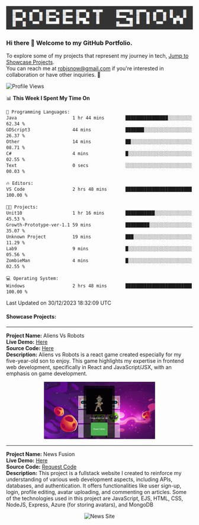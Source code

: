 <img alt="myname" src="assets/name.png" />

### Hi there 👋 Welcome to my GitHub Portfolio.
To explore some of my projects that represent my journey in tech, [Jump to Showcase Projects](#showcase-projects).  
You can reach me at robjsnow@gmail.com if you're interested in collaboration or have other inquiries.  :briefcase:



<!--START_SECTION:waka-->
![Profile Views](http://img.shields.io/badge/Profile%20Views-65-blue)

📊 **This Week I Spent My Time On** 

```text
💬 Programming Languages: 
Java                     1 hr 44 mins        ████████████████░░░░░░░░░   62.34 % 
GDScript3                44 mins             ███████░░░░░░░░░░░░░░░░░░   26.37 % 
Other                    14 mins             ██░░░░░░░░░░░░░░░░░░░░░░░   08.71 % 
C#                       4 mins              █░░░░░░░░░░░░░░░░░░░░░░░░   02.55 % 
Text                     0 secs              ░░░░░░░░░░░░░░░░░░░░░░░░░   00.03 % 

🔥 Editors: 
VS Code                  2 hrs 48 mins       █████████████████████████   100.00 % 

🐱‍💻 Projects: 
Unit10                   1 hr 16 mins        ███████████░░░░░░░░░░░░░░   45.53 % 
Growth-Prototype-ver-1.1 59 mins             █████████░░░░░░░░░░░░░░░░   35.07 % 
Unknown Project          19 mins             ███░░░░░░░░░░░░░░░░░░░░░░   11.29 % 
Lab9                     9 mins              █░░░░░░░░░░░░░░░░░░░░░░░░   05.56 % 
ZombieMan                4 mins              █░░░░░░░░░░░░░░░░░░░░░░░░   02.55 % 

💻 Operating System: 
Windows                  2 hrs 48 mins       █████████████████████████   100.00 % 
```


 Last Updated on 30/12/2023 18:32:09 UTC
<!--END_SECTION:waka-->

<!--
**robjsnow/robjsnow** is a ✨ _special_ ✨ repository because its `README.md` (this file) appears on your GitHub profile.

Here are some ideas to get you started:

- 🔭 I’m currently working on ...
- 🌱 I’m currently learning ...
- 👯 I’m looking to collaborate on ...
- 🤔 I’m looking for help with ...
- 💬 Ask me about ...
- 📫 How to reach me: ...
- 😄 Pronouns: ...
- ⚡ Fun fact: ...
-->

#### Showcase Projects:

---

**Project Name:** Aliens Vs Robots  
**Live Demo:** [Here](https://yellow-water-02e94ce10.4.azurestaticapps.net/)  
**Source Code:** [Here](https://github.com/robjsnow/avr/)  
**Description:** Aliens vs Robots is a react game created especially for my five-year-old son to enjoy. This game highlights my expertise in frontend web development, specifically in React and JavaScript/JSX, with an emphasis on game development.  
<div align="center"><a href="https://yellow-water-02e94ce10.4.azurestaticapps.net/">
  <img src="https://github.com/robjsnow/avr/blob/main/screenshots/avrSS.jpg?raw=true" alt="Dancing Robot" width="300" />
</a></div>

---
**Project Name:**  News Fusion  
**Live Demo:**  [Here](https://newsfusion-3a88334147f8.herokuapp.com/)  
**Source Code:**  [Request Code](mailto:robjsnow@gmailcom)  
**Description:**  This project is a fullstack website I created to reinforce my understanding of various web development aspects, including APIs, databases, and authentication. It offers functionalities like user sign-up, login, profile editing, avatar uploading, and commenting on articles. Some of the technologies used in this project are JavaScript, EJS, HTML, CSS, NodeJS, Express, Azure (for storing avatars), and MongoDB
<div align="center"<a href="https://yellow-water-02e94ce10.4.azurestaticapps.net/">
  <img src="https://ashy-desert-0dbaf2a10.4.azurestaticapps.net/news1.jpeg" alt="News Site" width="300" />
</a></div>

